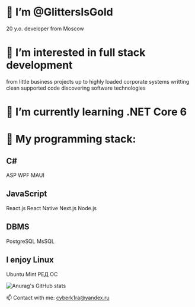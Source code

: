 # 👋 I’m @GlittersIsGold
  20 y.o. developer from Moscow
# 👀 I’m interested in full stack development
  from little business projects up to highly loaded corporate systems
  writting clean supported code
  discovering software technologies
# 🌱 I’m currently learning .NET Core 6
# 💼 My programming stack:
 
  ## C#
ASP
WPF
MAUI
  
  ## JavaScript
React.js
React Native
Next.js
Node.js
  
  ## DBMS
PostgreSQL
MsSQL

  
  ## I enjoy Linux
Ubuntu
Mint
РЕД ОС

![Anurag's GitHub stats](https://github-readme-stats.vercel.app/api?username=GlittersIsGold&show_icons=true&theme=radical)

📫 Contact with me: cyberk1ra@yandex.ru

<!---
GlittersIsGold/GlittersIsGold is a ✨ special ✨ repository because its `README.md` (this file) appears on your GitHub profile.
You can click the Preview link to take a look at your changes.
--->
